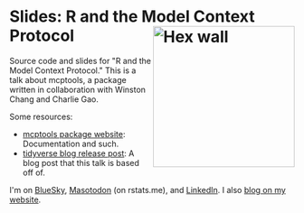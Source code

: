 # Slides: R and the Model Context Protocol <a href="github.com/simonpcouch/r-mcp-25"><img src="figures/chores-hex.png" align="right" height="250" alt="Hex wall" /></a>

Source code and slides for "R and the Model Context Protocol." This is a talk about mcptools, a package written in collaboration with Winston Chang and Charlie Gao.

Some resources:

* [mcptools package website](https://posit-dev.github.io/mcptools/): Documentation and such.
* [tidyverse blog release post](https://www.tidyverse.org/blog/2025/07/mcptools-0-1-0/): A blog post that this talk is based off of.

I'm on [BlueSky](https://bsky.app/profile/simonpcouch.com), [Masotodon](https://rstats.me/@simonpcouch) (on rstats.me), and [LinkedIn](https://www.linkedin.com/in/simonpcouch/). I also [blog on my website](https://www.simonpcouch.com/blog/).
